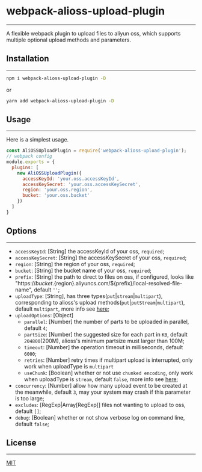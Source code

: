 # webpack-alioss-upload-plugin

***

A flexible webpack plugin to upload files to aliyun oss, which supports multiple optional upload methods and parameters.

## Installation

***

```bash
npm i webpack-alioss-upload-plugin -D
```

or

```bash
yarn add webpack-alioss-upload-plugin -D
```

## Usage

***

Here is a simplest usage.

```javascript
const AliOSSUploadPlugin = require('webpack-alioss-upload-plugin');
// webpack config
module.exports = {
  plugins: [
    new AliOSSUploadPlugin({
      accessKeyId: 'your.oss.accessKeyId',
      accessKeySecret: 'your.oss.accessKeySecret',
      region: 'your.oss.region',
      bucket: 'your.oss.bucket'
    })
  ]
}
```

## Options

***

- `accessKeyId`: [String] the accessKeyId of your oss, `required`;
- `accessKeySecret`: [String] the accessKeySecret of your oss, `required`;
- `region`: [String] the region of your oss, `required`;
- `bucket`: [String] the bucket name of your oss, `required`;
- `prefix`: [String] the path to direct to files on oss, if configured, looks like "https://${bucket}.${region}.aliyuncs.com/${prefix}/local-resolved-file-name", default `''`;
- `uploadType`: [String], has three types(`put`|`stream`|`multipart`), corresponding to alioss's upload methods(`put`|`putStream`|`multipart`), default `multipart`, more info see [here](https://github.com/ali-sdk/ali-oss);
- `uploadOptions`: [Object]
  - `parallel`: [Number] the number of parts to be uploaded in parallel, default `4`;
  - `partSize`: [Number] the suggested size for each part in `KB`, default `204800`(200M), alioss's minimum partsize must larger than 100M;
  - `timeout`: [Number] the operation timeout in milliseconds, default `6000`;
  - `retries`: [Number] retry times if multipart upload is interrupted, only work when uploadType is `multipart`
  - `useChunk`: [Boolean] whether or not use `chunked encoding`, only work when uploadType is `stream`, default `false`, more info see [here](https://github.com/ali-sdk/ali-oss#putstreamname-stream-options);
- `concurrency`: [Number] allow how many upload event to be created at the meanwhile, default `3`, may your system may crash if this parameter is too large;
- `excludes`: [RegExp|Array[RegExp]] files not wanting to upload to oss, default `[]`;
- `debug`: [Boolean] whether or not show verbose log on command line, default `false`;

## License

***

[MIT](./LICENSE)
